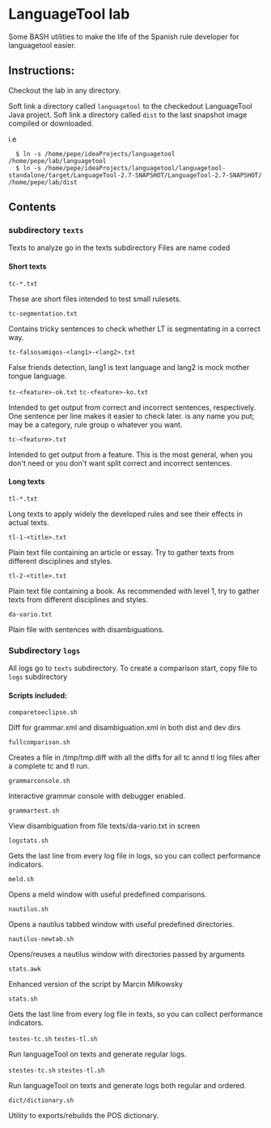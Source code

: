 # LanguageTool lab

Some BASH utilities to make the life of the Spanish rule developer for languagetool easier.

## Instructions:

Checkout the lab in any directory.

Soft link a directory called `languagetool` to the checkedout LanguageTool Java project.
Soft link a directory called `dist` to the last snapshot image compiled or downloaded.

i.e
```
  $ ln -s /home/pepe/ideaProjects/languagetool /home/pepe/lab/languagetool
  $ ln -s /home/pepe/ideaProjects/languagetool/languagetool-standalone/target/LanguageTool-2.7-SNAPSHOT/LanguageTool-2.7-SNAPSHOT/ /home/pepe/lab/dist
```

## Contents

### subdirectory `texts`

Texts to analyze go in the texts subdirectory Files are name coded

#### Short texts

`tc-*.txt`

These are short files intended to test small rulesets.

`tc-segmentation.txt`

Contains tricky sentences to check whether LT is segmentating in a correct way.

`tc-falsosamigos-<lang1>-<lang2>.txt`

False friends detection, lang1 is text language and lang2 is mock mother tongue language.

`tc-<feature>-ok.txt`
`tc-<feature>-ko.txt`

Intended to get output from correct and incorrect sentences, respectively. One sentence per line makes it easier to check later.
<feature> is any name you put; may be a category, rule group o whatever you want.

`tc-<feature>.txt`

Intended to get output from a feature. This is the most general, when you don't need or you don't want split correct and incorrect sentences.

#### Long texts

`tl-*.txt`

Long texts to apply widely the developed rules and see their effects in actual texts.

`tl-1-<title>.txt`

Plain text file containing an article or essay. Try to gather texts from different disciplines and styles.

`tl-2-<title>.txt`

Plain text file containing a book. As recommended with level 1, try to gather texts from different disciplines and styles.

`da-vario.txt`

Plain file with sentences with disambiguations.

### Subdirectory `logs`


All logs go to `texts` subdirectory. To create a comparison start, copy file to `logs` subdirectory

#### Scripts included:

`comparetoeclipse.sh`

Diff for grammar.xml and disambiguation.xml in both dist and dev dirs

`fullcomparison.sh`

Creates a file in /tmp/tmp.diff with all the diffs for all tc annd tl log files after a complete tc and tl run.

`grammarconsole.sh`

Interactive grammar console with debugger enabled.

`grammartest.sh`

View disambiguation from file texts/da-vario.txt in screen

`logstats.sh`

Gets the last line from every log file in logs, so you can collect performance indicators.

`meld.sh`

Opens a meld window with useful predefined comparisons.

`nautilus.sh`

Opens a nautilus tabbed window with useful predefined directories.

`nautilus-newtab.sh`

Opens/reuses a nautilus window with directories passed by arguments

`stats.awk`

Enhanced version of the script by Marcin Miłkowsky

`stats.sh`

Gets the last line from every log file in texts, so you can collect performance indicators.

`testes-tc.sh`
`testes-tl.sh`

Run languageTool on texts and generate regular logs.

`stestes-tc.sh`
`stestes-tl.sh`

Run languageTool on texts and generate logs both regular and ordered.

`dict/dictionary.sh`

Utility to exports/rebuilds the POS dictionary.
